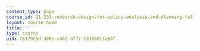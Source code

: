 ```yaml
---
content_type: page
course_id: 11-233-research-design-for-policy-analysis-and-planning-fall-2007
layout: course_home
title: ''
type: course
uid: 76179e5d-306c-c462-a777-13386011a84f
---
```

